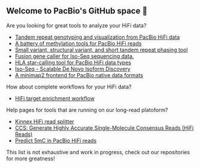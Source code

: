 ## Welcome to PacBio's GitHub space 👋

Are you looking for great tools to analyze your HiFi data?
 - [Tandem repeat genotyping and visualization from PacBio HiFi data](https://github.com/PacificBiosciences/trgt)
 - [A battery of methylation tools for PacBio HiFi reads](MethBat)
 - [Small variant, structural variant, and short tandem repeat phasing tool](https://github.com/PacificBiosciences/HiPhase)
 - [Fusion gene caller for Iso-Seq sequencing data.](https://github.com/PacificBiosciences/pbfusion)
 - [HLA star-calling tool for PacBio HiFi data types](https://github.com/PacificBiosciences/hifihla)
 - [Iso-Seq - Scalable De Novo Isoform Discovery](https://github.com/PacificBiosciences/IsoSeq)
 - [A minimap2 frontend for PacBio native data formats](https://github.com/PacificBiosciences/pbmm2)

How about complete workflows for your HiFi data?
 - [HiFi target enrichment workflow](https://github.com/PacificBiosciences/HiFiTargetEnrichment)

Help pages for tools that are running on our long-read platoform?
 - [Kinnex HiFi read splitter](https://skera.how/)
 - [CCS: Generate Highly Accurate Single-Molecule Consensus Reads (HiFi Reads)](https://ccs.how/)
 - [Predict 5mC in PacBio HiFi reads](https://github.com/PacificBiosciences/jasmine)

This list is not exhaustive and work in progress, check out our repositories for more greatness!
